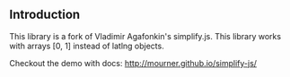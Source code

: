 ## Introduction

This library is a fork of Vladimir Agafonkin's simplify.js. This library works with arrays [0, 1] instead of latlng objects.

Checkout the demo with docs: http://mourner.github.io/simplify-js/
